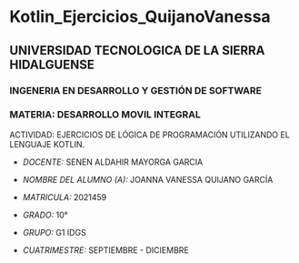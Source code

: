 # Kotlin_Ejercicios_QuijanoVanessa
## UNIVERSIDAD TECNOLOGICA DE LA SIERRA HIDALGUENSE ##

### INGENERIA EN DESARROLLO Y GESTIÓN DE SOFTWARE

### MATERIA: DESARROLLO MOVIL INTEGRAL

ACTIVIDAD: EJERCICIOS DE LÓGICA DE PROGRAMACIÓN UTILIZANDO EL LENGUAJE KOTLIN.

- *DOCENTE:* SENEN ALDAHIR MAYORGA GARCIA
- *NOMBRE DEL ALUMNO (A):* JOANNA VANESSA QUIJANO GARCÍA
- *MATRICULA:* 2021459

- *GRADO:* 10°
- *GRUPO:* G1 IDGS
- *CUATRIMESTRE:* SEPTIEMBRE - DICIEMBRE
